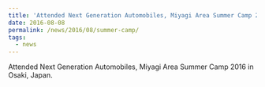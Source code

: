 ```yaml
---
title: 'Attended Next Generation Automobiles, Miyagi Area Summer Camp 2016'
date: 2016-08-08
permalink: /news/2016/08/summer-camp/
tags:
  - news
---
```


Attended Next Generation Automobiles, Miyagi Area Summer Camp 2016 in Osaki, Japan.

